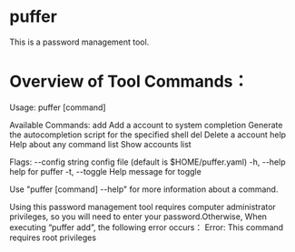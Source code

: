 # puffer
This is a password management tool.

# Overview of Tool Commands：

Usage:
  puffer [command]

Available Commands:
  add         Add a account to system
  completion  Generate the autocompletion script for the specified shell
  del         Delete a account
  help        Help about any command
  list        Show accounts list

Flags:
      --config string   config file (default is $HOME/puffer.yaml)
  -h, --help            help for puffer
  -t, --toggle          Help message for toggle

Use "puffer [command] --help" for more information about a command.


Using this password management tool requires computer administrator privileges, so you will need to enter your password.Otherwise, When executing “puffer add”, the following error occurs：
Error: This command requires root privileges


